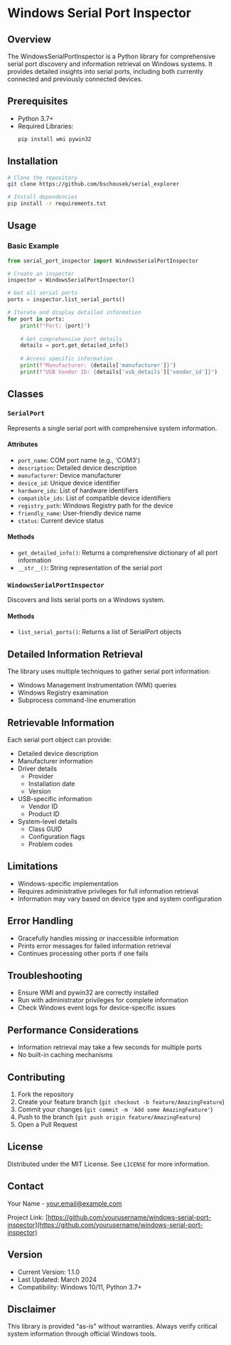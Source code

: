 # Windows Serial Port Inspector

## Overview

The WindowsSerialPortInspector is a Python library for comprehensive serial port discovery and information retrieval on Windows systems. It provides detailed insights into serial ports, including both currently connected and previously connected devices.

## Prerequisites

- Python 3.7+
- Required Libraries:
  ```bash
  pip install wmi pywin32
  ```

## Installation

```bash
# Clone the repository
git clone https://github.com/bschousek/serial_explorer

# Install dependencies
pip install -r requirements.txt
```

## Usage

### Basic Example

```python
from serial_port_inspector import WindowsSerialPortInspector

# Create an inspector
inspector = WindowsSerialPortInspector()

# Get all serial ports
ports = inspector.list_serial_ports()

# Iterate and display detailed information
for port in ports:
    print(f"Port: {port}")
    
    # Get comprehensive port details
    details = port.get_detailed_info()
    
    # Access specific information
    print(f"Manufacturer: {details['manufacturer']}")
    print(f"USB Vendor ID: {details['usb_details']['vendor_id']}")
```

## Classes

### `SerialPort`

Represents a single serial port with comprehensive system information.

#### Attributes

- `port_name`: COM port name (e.g., 'COM3')
- `description`: Detailed device description
- `manufacturer`: Device manufacturer
- `device_id`: Unique device identifier
- `hardware_ids`: List of hardware identifiers
- `compatible_ids`: List of compatible device identifiers
- `registry_path`: Windows Registry path for the device
- `friendly_name`: User-friendly device name
- `status`: Current device status

#### Methods

- `get_detailed_info()`: Returns a comprehensive dictionary of all port information
- `__str__()`: String representation of the serial port

### `WindowsSerialPortInspector`

Discovers and lists serial ports on a Windows system.

#### Methods

- `list_serial_ports()`: Returns a list of SerialPort objects

## Detailed Information Retrieval

The library uses multiple techniques to gather serial port information:

- Windows Management Instrumentation (WMI) queries
- Windows Registry examination
- Subprocess command-line enumeration

## Retrievable Information

Each serial port object can provide:

- Detailed device description
- Manufacturer information
- Driver details
  - Provider
  - Installation date
  - Version
- USB-specific information
  - Vendor ID
  - Product ID
- System-level details
  - Class GUID
  - Configuration flags
  - Problem codes

## Limitations

- Windows-specific implementation
- Requires administrative privileges for full information retrieval
- Information may vary based on device type and system configuration

## Error Handling

- Gracefully handles missing or inaccessible information
- Prints error messages for failed information retrieval
- Continues processing other ports if one fails

## Troubleshooting

- Ensure WMI and pywin32 are correctly installed
- Run with administrator privileges for complete information
- Check Windows event logs for device-specific issues

## Performance Considerations

- Information retrieval may take a few seconds for multiple ports
- No built-in caching mechanisms

## Contributing

1. Fork the repository
2. Create your feature branch (`git checkout -b feature/AmazingFeature`)
3. Commit your changes (`git commit -m 'Add some AmazingFeature'`)
4. Push to the branch (`git push origin feature/AmazingFeature`)
5. Open a Pull Request

## License

Distributed under the MIT License. See `LICENSE` for more information.

## Contact

Your Name - your.email@example.com

Project Link: [https://github.com/yourusername/windows-serial-port-inspector](https://github.com/yourusername/windows-serial-port-inspector)

## Version

- Current Version: 1.1.0
- Last Updated: March 2024
- Compatibility: Windows 10/11, Python 3.7+

## Disclaimer

This library is provided "as-is" without warranties. Always verify critical system information through official Windows tools.